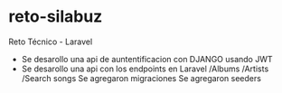 # reto-silabuz
Reto Técnico - Laravel
- Se desarollo una api de auntentificacion con DJANGO usando JWT
- Se desarollo una api con los endpoints en Laravel
  /Albums 
  /Artists
  /Search songs
Se agregaron migraciones
Se agregaron seeders


